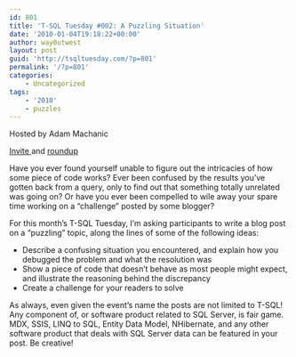 ```yaml
---
id: 801
title: 'T-SQL Tuesday #002: A Puzzling Situation'
date: '2010-01-04T19:18:22+00:00'
author: way0utwest
layout: post
guid: 'http://tsqltuesday.com/?p=801'
permalink: '/?p=801'
categories:
    - Uncategorized
tags:
    - '2010'
    - puzzles
---
```


Hosted by Adam Machanic

[Invite ](http://sqlblog.com/blogs/adam_machanic/archive/2010/01/04/invitation-for-t-sql-tuesday-002-a-puzzling-situation.aspx)and [roundup](http://sqlblog.com/blogs/adam_machanic/archive/2010/02/08/t-sql-tuesday-002-the-roundup.aspx)

Have you ever found yourself unable to figure out the intricacies of how some piece of code works? Ever been confused by the results you’ve gotten back from a query, only to find out that something totally unrelated was going on? Or have you ever been compelled to wile away your spare time working on a “challenge” posted by some blogger?

For this month’s T-SQL Tuesday, I’m asking participants to write a blog post on a “puzzling” topic, along the lines of some of the following ideas:

- Describe a confusing situation you encountered, and explain how you debugged the problem and what the resolution was
- Show a piece of code that doesn’t behave as most people might expect, and illustrate the reasoning behind the discrepancy
- Create a challenge for your readers to solve

As always, even given the event’s name the posts are not limited to T-SQL! Any component of, or software product related to SQL Server, is fair game. MDX, SSIS, LINQ to SQL, Entity Data Model, NHibernate, and any other software product that deals with SQL Server data can be featured in your post. Be creative!